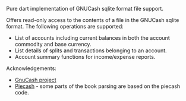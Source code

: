 Pure dart implementation of GNUCash sqlite format file support.

Offers read-only access to the contents of a file in the GNUCash sqlite format. The following operations are supported:
* List of accounts including current balances in both the account commodity and base currency.
* List details of splits and transactions belonging to an account.
* Account summary functions for income/expense reports.

Acknowledgements:
* [GnuCash project](https://gnucash.org)
* [Piecash](https://github.com/sdementen/piecash) - some parts of the book parsing are based on the piecash code.
